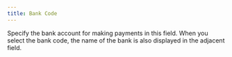 ```yaml
---
title: Bank Code
---
```



Specify the bank account for making payments in this field. When you  select the bank code, the name of the bank is also displayed in the adjacent  field.
